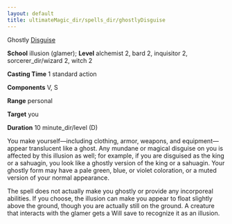 ```yaml
---
layout: default
title: ultimateMagic_dir/spells_dir/ghostlyDisguise
---
```

Ghostly [Disguise](skills_dir/disguise#_disguise)

**School** illusion (glamer); **Level** alchemist 2, bard 2, inquisitor 2, sorcerer_dir/wizard 2, witch 2

**Casting Time** 1 standard action

**Components** V, S

**Range** personal

**Target** you

**Duration** 10 minute_dir/level (D)

You make yourself—including clothing, armor, weapons, and equipment—appear translucent like a ghost. Any mundane or magical disguise on you is affected by this illusion as well; for example, if you are disguised as the king or a sahuagin, you look like a ghostly version of the king or a sahuagin. Your ghostly form may have a pale green, blue, or violet coloration, or a muted version of your normal appearance.

The spell does not actually make you ghostly or provide any incorporeal abilities. If you choose, the illusion can make you appear to float slightly above the ground, though you are actually still on the ground. A creature that interacts with the glamer gets a Will save to recognize it as an illusion.

